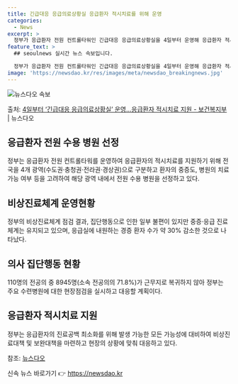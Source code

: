 ```yaml
---
title: 긴급대응 응급의료상황실 응급환자 적시치료를 위해 운영
categories:
  - News
excerpt: >
  정부가 응급환자 전원 컨트롤타워인 긴급대응 응급의료상황실을 4일부터 운영해 응급환자 적시치료를 지원한다. 이…
feature_text: >
  ## seoulnews 실시간 뉴스 속보입니다.

  정부가 응급환자 전원 컨트롤타워인 긴급대응 응급의료상황실을 4일부터 운영해 응급환자 적시치료를 지원한다. 이…
image: 'https://newsdao.kr/res/images/meta/newsdao_breakingnews.jpg'
---
```


![뉴스다오 속보](https://newsdao.kr/res/images/meta/newsdao_breakingnews.jpg)

<p>출처: <a href="https://newsdao.kr/3272" rel="dofollow">4일부터 ‘긴급대응 응급의료상황실’ 운영…응급환자 적시치료 지원 - 보건복지부</a> | 뉴스다오</p>

<h2 data-ke-size="size26">응급환자 전원 수용 병원 선정</h2>
<p data-ke-size="size16">정부는 응급환자 전원 컨트롤타워를 운영하여 응급환자의 적시치료를 지원하기 위해 전국을 4개 광역(수도권·충청권·전라권·경상권)으로 구분하고 환자의 중증도, 병원의 치료 가능 여부 등을 고려하여 해당 광역 내에서 전원 수용 병원을 선정하고 있다.</p>

<h2 data-ke-size="size26">비상진료체계 운영현황</h2>
<p data-ke-size="size16">정부의 비상진료체계 점검 결과, 집단행동으로 인한 일부 불편이 있지만 중증·응급 진료체계는 유지되고 있으며, 응급실에 내원하는 경증 환자 수가 약 30% 감소한 것으로 나타났다.</p>

<h2 data-ke-size="size26">의사 집단행동 현황</h2>
<p data-ke-size="size16">110명의 전공의 중 8945명(소속 전공의의 71.8%)가 근무지로 복귀하지 않아 정부는 주요 수련병원에 대한 현장점검을 실시하고 대응할 계획이다.</p>

<h2 data-ke-size="size26">응급환자 적시치료 지원</h2>
<p data-ke-size="size16">정부는 응급환자의 진료공백 최소화를 위해 발생 가능한 모든 가능성에 대비하여 비상진료대책 및 보완대책을 마련하고 현장의 상황에 맞춰 대응하고 있다.</p>

참조: <a href="https://newsdao.kr/3272">뉴스다오</a> 

신속 뉴스 바로가기 👉 <a href="https://newsdao.kr" rel="dofollow">https://newsdao.kr</a>


